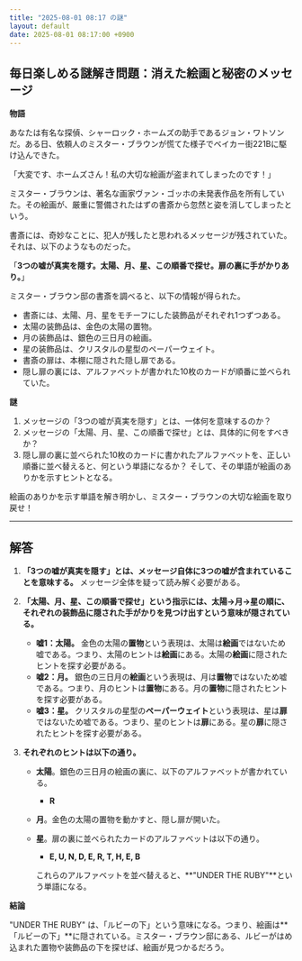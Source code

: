 ```yaml
---
title: "2025-08-01 08:17 の謎"
layout: default
date: 2025-08-01 08:17:00 +0900
---
```

## 毎日楽しめる謎解き問題：消えた絵画と秘密のメッセージ

**物語**

あなたは有名な探偵、シャーロック・ホームズの助手であるジョン・ワトソンだ。ある日、依頼人のミスター・ブラウンが慌てた様子でベイカー街221Bに駆け込んできた。

「大変です、ホームズさん！私の大切な絵画が盗まれてしまったのです！」

ミスター・ブラウンは、著名な画家ヴァン・ゴッホの未発表作品を所有していた。その絵画が、厳重に警備されたはずの書斎から忽然と姿を消してしまったという。

書斎には、奇妙なことに、犯人が残したと思われるメッセージが残されていた。それは、以下のようなものだった。

「**3つの嘘が真実を隠す。太陽、月、星、この順番で探せ。扉の裏に手がかりあり。**」

ミスター・ブラウン邸の書斎を調べると、以下の情報が得られた。

*   書斎には、太陽、月、星をモチーフにした装飾品がそれぞれ1つずつある。
*   太陽の装飾品は、金色の太陽の置物。
*   月の装飾品は、銀色の三日月の絵画。
*   星の装飾品は、クリスタルの星型のペーパーウェイト。
*   書斎の扉は、本棚に隠された隠し扉である。
*   隠し扉の裏には、アルファベットが書かれた10枚のカードが順番に並べられていた。

**謎**

1.  メッセージの「3つの嘘が真実を隠す」とは、一体何を意味するのか？
2.  メッセージの「太陽、月、星、この順番で探せ」とは、具体的に何をすべきか？
3.  隠し扉の裏に並べられた10枚のカードに書かれたアルファベットを、正しい順番に並べ替えると、何という単語になるか？ そして、その単語が絵画のありかを示すヒントとなる。

絵画のありかを示す単語を解き明かし、ミスター・ブラウンの大切な絵画を取り戻せ！

---
## 解答

1.  **「3つの嘘が真実を隠す」とは、メッセージ自体に3つの嘘が含まれていることを意味する。** メッセージ全体を疑って読み解く必要がある。
2.  **「太陽、月、星、この順番で探せ」という指示には、太陽→月→星の順に、それぞれの装飾品に隠された手がかりを見つけ出すという意味が隠されている。**

    *   **嘘1：太陽。** 金色の太陽の**置物**という表現は、太陽は**絵画**ではないため嘘である。つまり、太陽のヒントは**絵画**にある。太陽の**絵画**に隠されたヒントを探す必要がある。
    *   **嘘2：月。** 銀色の三日月の**絵画**という表現は、月は**置物**ではないため嘘である。つまり、月のヒントは**置物**にある。月の**置物**に隠されたヒントを探す必要がある。
    *   **嘘3：星。** クリスタルの星型の**ペーパーウェイト**という表現は、星は**扉**ではないため嘘である。つまり、星のヒントは**扉**にある。星の**扉**に隠されたヒントを探す必要がある。
3.  **それぞれのヒントは以下の通り。**

    *   **太陽**。銀色の三日月の絵画の裏に、以下のアルファベットが書かれている。
        *   **R**
    *   **月**。金色の太陽の置物を動かすと、隠し扉が開いた。
    *   **星**。扉の裏に並べられたカードのアルファベットは以下の通り。
        *   **E, U, N, D, E, R, T, H, E,  B**

        これらのアルファベットを並べ替えると、**"UNDER THE RUBY"**という単語になる。

**結論**

"UNDER THE RUBY" は、「ルビーの下」という意味になる。つまり、絵画は**「ルビーの下」**に隠されている。ミスター・ブラウン邸にある、ルビーがはめ込まれた置物や装飾品の下を探せば、絵画が見つかるだろう。
